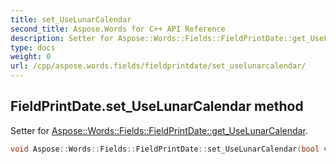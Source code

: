 ```yaml
---
title: set_UseLunarCalendar
second_title: Aspose.Words for C++ API Reference
description: Setter for Aspose::Words::Fields::FieldPrintDate::get_UseLunarCalendar. 
type: docs
weight: 0
url: /cpp/aspose.words.fields/fieldprintdate/set_uselunarcalendar/
---
```

## FieldPrintDate.set_UseLunarCalendar method


Setter for [Aspose::Words::Fields::FieldPrintDate::get_UseLunarCalendar](./get_uselunarcalendar/).

```cpp
void Aspose::Words::Fields::FieldPrintDate::set_UseLunarCalendar(bool value)
```


